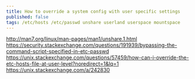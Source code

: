 ```yaml
---
title: How to override a system config with user specific settings
published: false
tags: /etc/hosts /etc/passwd unshare userland userspace mountspace
---
```


http://man7.org/linux/man-pages/man1/unshare.1.html
https://security.stackexchange.com/questions/191939/bypassing-the-command-script-specified-in-etc-passwd
https://unix.stackexchange.com/questions/57459/how-can-i-override-the-etc-hosts-file-at-user-level?noredirect=1&lq=1
https://unix.stackexchange.com/a/242830
